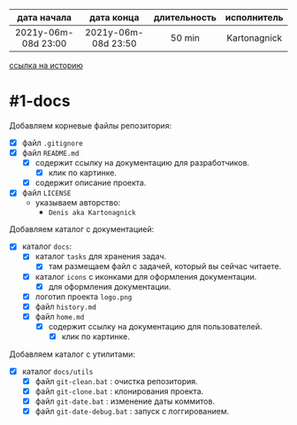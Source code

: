 
| дата начала         |     дата конца      | длительность | исполнитель  |
|:-------------------:|:-------------------:|:------------:|:------------:|
| 2021y-06m-08d 23:00 | 2021y-06m-08d 23:50 |    50 min    | Kartonagnick |

[ссылка на историю](../history.md/#v000)  

#1-docs
=======

Добавляем корневые файлы репозитория:  
  - [x] файл `.gitignore`  
  - [x] файл `README.md`  
    - [x] содержит ссылку на документацию для разработчиков.  
        - [x] клик по картинке.  
    - [x] содержит описание проекта.  
  - [x] файл `LICENSE`  
    - указываем авторство:  
        - `Denis aka Kartonagnick`  

Добавляем каталог с документацией:  
  - [x] каталог `docs`:  
    - [x] каталог `tasks` для хранения задач.  
      - [x] там размещаем файл с задачей, который вы сейчас читаете.  
    - [x] каталог `icons` с иконками для оформления документации.  
      - [x] для оформления документации.  
    - [x] логотип проекта `logo.png`  
    - [x] файл `history.md`  
    - [x] файл `home.md`  
      - [x] содержит ссылку на документацию для пользователей.  
        - [x] клик по картинке.  

Добавляем каталог с утилитами:  
  - [x] каталог `docs/utils`  
    - [x] файл `git-clean.bat` : очистка репозитория.  
    - [x] файл `git-clone.bat` : клонирования проекта.  
    - [x] файл `git-date.bat`  : изменение даты коммитов.  
    - [x] файл `git-date-debug.bat` : запуск с логгированием.  
